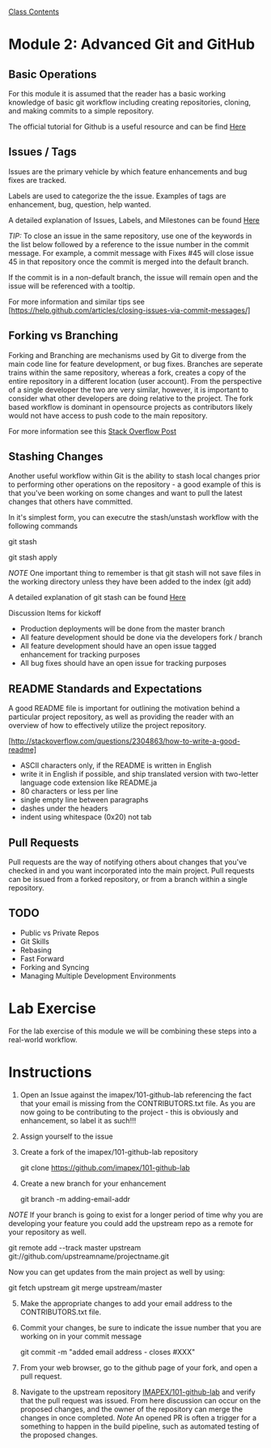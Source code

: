 [Class Contents](../README.md)

# Module 2: Advanced Git and GitHub

Basic Operations
-----------------------

For this module it is assumed that the reader has a basic working knowledge of basic git workflow including creating
repositories, cloning, and making commits to a simple repository.


The official tutorial for Github is a useful resource and can be find [Here](https://guides.github.com/activities/hello-world/)

Issues / Tags
-----------------------

Issues are the primary vehicle by which feature enhancements and bug fixes are tracked.

Labels are used to categorize the the issue. Examples of tags are enhancement, bug, question, help wanted.

 A detailed explanation of Issues, Labels, and Milestones can be found [Here](https://guides.github.com/features/issues/)

*TIP:* To close an issue in the same repository, use one of the keywords in the list below followed by a
reference to the issue number in the commit message. For example, a commit message with Fixes #45 will close issue 45
in that repository once the commit is merged into the default branch.

If the commit is in a non-default branch, the issue will remain open and the issue will be referenced with a tooltip.

For more information and similar tips see [https://help.github.com/articles/closing-issues-via-commit-messages/]

Forking vs Branching
-----------------------

Forking and Branching are mechanisms used by Git to diverge from the main code line for feature development, or bug
fixes. Branches are seperate trains within the same repository, whereas a fork, creates a copy of the entire repository in
a different location (user account). From the perspective of a single developer the two are very similar, however, it
is important to consider what other developers are doing relative to the project. The fork based workflow is dominant in
opensource projects as contributors likely would not have access to push code to the main repository.

For more information see this [Stack Overflow Post](http://stackoverflow.com/questions/3611256/forking-vs-branching-in-github)

Stashing Changes
------------------------

Another useful workflow within Git is the ability to stash local changes prior to performing other operations on the
repository - a good example of this is that you've been working on some changes and want to pull the latest changes that
others have committed.

In it's simplest form, you can executre the stash/unstash workflow with the following commands

   git stash

   git stash apply

*NOTE* One important thing to remember is that git stash will not save files in the working directory unless they have been
added to the index (git add)

A detailed explanation of git stash can be found [Here](https://git-scm.com/book/en/v1/Git-Tools-Stashing)

Discussion Items for kickoff

* Production deployments will be done from the master branch
* All feature development should be done via the developers fork / branch
* All feature development should have an open issue tagged enhancement for tracking purposes
* All bug fixes should have an open issue for tracking purposes



README Standards and Expectations
----------------------------------

A good README file is important for outlining the motivation behind a particular project repository, as well
as providing the reader with an overview of how to effectively utilize the project repository.


[http://stackoverflow.com/questions/2304863/how-to-write-a-good-readme]


* ASCII characters only, if the README is written in English
* write it in English if possible, and ship translated version with two-letter
  language code extension like README.ja
* 80 characters or less per line
* single empty line between paragraphs
* dashes under the headers
* indent using whitespace (0x20) not tab



Pull Requests
-----------------------

Pull requests are the way of notifying others about changes that you've checked in and you want incorporated into the
main project.  Pull requests can be issued from a forked repository, or from a branch within a single repository.

TODO
-----------------------
* Public vs Private Repos
* Git Skills
* Rebasing
* Fast Forward
* Forking and Syncing
* Managing Multiple Development Environments


Lab Exercise
=============================

For the lab exercise of this module we will be combining these steps into a real-world workflow.


# Instructions

1. Open an Issue against the imapex/101-github-lab referencing the fact that your email is missing from the CONTRIBUTORS.txt
file. As you are now going to be contributing to the project - this is obviously and enhancement, so label it as such!!!

2. Assign yourself to the issue

3. Create a fork of the imapex/101-github-lab repository

   git clone https://github.com/imapex/101-github-lab

4. Create a new branch for your enhancement

   git branch -m adding-email-addr

*NOTE* If your branch is going to exist for a longer period of time why you are developing your feature you could add
the upstream repo as a remote for your repository as well.


   git remote add --track master upstream git://github.com/upstreamname/projectname.git

Now you can get updates from the main project as well by using:

   git fetch upstream
   git merge upstream/master

5. Make the appropriate changes to add your email address to the CONTRIBUTORS.txt file.

6. Commit your changes, be sure to indicate the issue number that you are working on in your commit message

   git commit -m "added email address - closes #XXX"

5. From your web browser, go to the github page of your fork, and open a pull request.

6. Navigate to the upstream repository [IMAPEX/101-github-lab](https://github.com/imapex/101-github-lab) and
verify that the pull request was issued.  From here discussion can occur on the proposed changes, and the owner
of the repository can merge the changes in once completed.  *Note* An opened PR is often a trigger for a something to
happen in the build pipeline, such as automated testing of the proposed changes.


